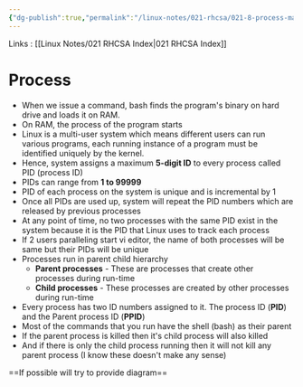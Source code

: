 ```yaml
---
{"dg-publish":true,"permalink":"/linux-notes/021-rhcsa/021-8-process-management/021-8-2-process-part-2/","noteIcon":"","created":"2023-10-07T13:47:51.617+05:30","updated":"2023-10-13T17:09:31.657+05:30"}
---
```


Links : [[Linux Notes/021 RHCSA Index\|021 RHCSA Index]]

# Process 

- When we issue a command, bash finds the program's binary on hard drive and loads it on RAM.
- On RAM, the process of the program starts
- Linux is a multi-user system which means different users can run various programs, each running instance of a program must be identified uniquely by the kernel.
- Hence, system assigns a maximum **5-digit ID** to every process called PID (process ID)
- PIDs can range from **1 to 99999**
- PID of each process on the system is unique and is incremental by 1
- Once all PIDs are used up, system will repeat the PID numbers which are released by previous processes
- At any point of time, no two processes with the same PID exist in the system because it is the PID that Linux uses to track each process
- If 2 users paralleling start vi editor, the name of both processes will be same but their PIDs will be unique
- Processes run in parent child hierarchy
	- **Parent processes** - These are processes that create other processes during run-time
	- **Child processes** - These processes are created by other processes during run-time
- Every process has two ID numbers assigned to it. The process ID (**PID**) and the Parent process ID (**PPID**)
- Most of the commands that you run have the shell (bash) as their parent
- If the parent process is killed then it's child process will also killed
- And if there is only the child process running then it will not kill any parent process (I know these doesn't make any sense)

==If possible will try to provide diagram==